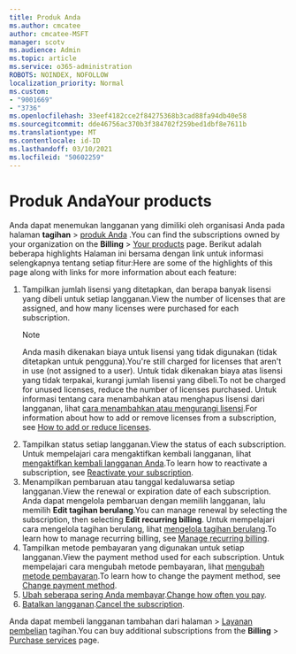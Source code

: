 ```yaml
---
title: Produk Anda
ms.author: cmcatee
author: cmcatee-MSFT
manager: scotv
ms.audience: Admin
ms.topic: article
ms.service: o365-administration
ROBOTS: NOINDEX, NOFOLLOW
localization_priority: Normal
ms.custom:
- "9001669"
- "3736"
ms.openlocfilehash: 33eef4182cce2f84275368b3cad88fa94db40e58
ms.sourcegitcommit: dde46756ac370b3f384702f259bed1dbf8e7611b
ms.translationtype: MT
ms.contentlocale: id-ID
ms.lasthandoff: 03/10/2021
ms.locfileid: "50602259"
---
```

# <a name="your-products"></a><span data-ttu-id="06e6c-102">Produk Anda</span><span class="sxs-lookup"><span data-stu-id="06e6c-102">Your products</span></span>

<span data-ttu-id="06e6c-103">Anda dapat menemukan langganan yang dimiliki oleh organisasi Anda pada halaman **tagihan**  >  [produk Anda](https://go.microsoft.com/fwlink/p/?linkid=842054) .</span><span class="sxs-lookup"><span data-stu-id="06e6c-103">You can find the subscriptions owned by your organization on the **Billing** > [Your products](https://go.microsoft.com/fwlink/p/?linkid=842054) page.</span></span> <span data-ttu-id="06e6c-104">Berikut adalah beberapa highlights Halaman ini bersama dengan link untuk informasi selengkapnya tentang setiap fitur:</span><span class="sxs-lookup"><span data-stu-id="06e6c-104">Here are some of the highlights of this page along with links for more information about each feature:</span></span>

1. <span data-ttu-id="06e6c-105">Tampilkan jumlah lisensi yang ditetapkan, dan berapa banyak lisensi yang dibeli untuk setiap langganan.</span><span class="sxs-lookup"><span data-stu-id="06e6c-105">View the number of licenses that are assigned, and how many licenses were purchased for each subscription.</span></span>
    > [!NOTE]
    > <span data-ttu-id="06e6c-106">Anda masih dikenakan biaya untuk lisensi yang tidak digunakan (tidak ditetapkan untuk pengguna).</span><span class="sxs-lookup"><span data-stu-id="06e6c-106">You're still charged for licenses that aren't in use (not assigned to a user).</span></span> <span data-ttu-id="06e6c-107">Untuk tidak dikenakan biaya atas lisensi yang tidak terpakai, kurangi jumlah lisensi yang dibeli.</span><span class="sxs-lookup"><span data-stu-id="06e6c-107">To not be charged for unused licenses, reduce the number of licenses purchased.</span></span> <span data-ttu-id="06e6c-108">Untuk informasi tentang cara menambahkan atau menghapus lisensi dari langganan, lihat [cara menambahkan atau mengurangi lisensi](https://docs.microsoft.com/alchemyinsights/how-to-add-or-reduce-licenses).</span><span class="sxs-lookup"><span data-stu-id="06e6c-108">For information about how to add or remove licenses from a subscription, see [How to add or reduce licenses](https://docs.microsoft.com/alchemyinsights/how-to-add-or-reduce-licenses).</span></span>
2. <span data-ttu-id="06e6c-109">Tampilkan status setiap langganan.</span><span class="sxs-lookup"><span data-stu-id="06e6c-109">View the status of each subscription.</span></span> <span data-ttu-id="06e6c-110">Untuk mempelajari cara mengaktifkan kembali langganan, lihat [mengaktifkan kembali langganan Anda](reactivate-your-subscription.md).</span><span class="sxs-lookup"><span data-stu-id="06e6c-110">To learn how to reactivate a subscription, see [Reactivate your subscription](reactivate-your-subscription.md).</span></span>
3. <span data-ttu-id="06e6c-111">Menampilkan pembaruan atau tanggal kedaluwarsa setiap langganan.</span><span class="sxs-lookup"><span data-stu-id="06e6c-111">View the renewal or expiration date of each subscription.</span></span> <span data-ttu-id="06e6c-112">Anda dapat mengelola pembaruan dengan memilih langganan, lalu memilih **Edit tagihan berulang**.</span><span class="sxs-lookup"><span data-stu-id="06e6c-112">You can manage renewal by selecting the subscription, then selecting **Edit recurring billing**.</span></span> <span data-ttu-id="06e6c-113">Untuk mempelajari cara mengelola tagihan berulang, lihat [mengelola tagihan berulang](manage-auto-renewal.md).</span><span class="sxs-lookup"><span data-stu-id="06e6c-113">To learn how to manage recurring billing, see [Manage recurring billing](manage-auto-renewal.md).</span></span>
4. <span data-ttu-id="06e6c-114">Tampilkan metode pembayaran yang digunakan untuk setiap langganan.</span><span class="sxs-lookup"><span data-stu-id="06e6c-114">View the payment method used for each subscription.</span></span> <span data-ttu-id="06e6c-115">Untuk mempelajari cara mengubah metode pembayaran, lihat [mengubah metode pembayaran](change-payment-method.md).</span><span class="sxs-lookup"><span data-stu-id="06e6c-115">To learn how to change the payment method, see [Change payment method](change-payment-method.md).</span></span>
5. <span data-ttu-id="06e6c-116">[Ubah seberapa sering Anda membayar](change-how-often-you-pay.md).</span><span class="sxs-lookup"><span data-stu-id="06e6c-116">[Change how often you pay](change-how-often-you-pay.md).</span></span>
6. <span data-ttu-id="06e6c-117">[Batalkan langganan](https://go.microsoft.com/fwlink/?linkid=2119113).</span><span class="sxs-lookup"><span data-stu-id="06e6c-117">[Cancel the subscription](https://go.microsoft.com/fwlink/?linkid=2119113).</span></span>

<span data-ttu-id="06e6c-118">Anda dapat membeli langganan tambahan dari halaman   >  [Layanan pembelian](https://go.microsoft.com/fwlink/p/?linkid=868433) tagihan.</span><span class="sxs-lookup"><span data-stu-id="06e6c-118">You can buy additional subscriptions from the **Billing** > [Purchase services](https://go.microsoft.com/fwlink/p/?linkid=868433) page.</span></span>